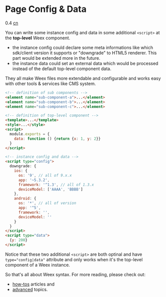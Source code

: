 # Page Config & Data
<span class="weex-version">0.4</span>
<a href="https://github.com/weexteam/article/issues/9"  class="weex-translate">cn</a>

You can write some instance config and data in some additional `<script>` at the **top-level** Weex component.

* the instance config could declare some meta informations like which sdk/client version it supports or "downgrade" to HTML5 renderer. This part would be extended more in the future.
* the instance data could set an external data which would be processed instead of the default top-level component data.

They all make Weex files more extendable and configurable and works easy with other tools & services like CMS system.

```html
<!-- definition of sub components -->
<element name="sub-component-a">...</element>
<element name="sub-component-b">...</element>
<element name="sub-component-c">...</element>

<!-- definition of top-level component -->
<template>...</template>
<style>...</style>
<script>
  module.exports = {
    data: function () {return {x: 1, y: 2}}
  }
</script>

<!-- instance config and data -->
<script type="config">
  downgrade: {
    ios: {
      os: '9', // all of 9.x.x
      app: '~5.3.2',
      framework: '^1.3', // all of 1.3.x
      deviceModel: ['AAAA', 'BBBB']
    },
    android: {
      os: '*', // all of version
      app: '^5',
      framework: '',
      deviceModel: ''
    }
  }
</script>
<script type="data">
  {y: 200}
</script>
```

Notice that these two additional `<script>` are both optinal and have `type="config|data"` attribute and only works when it's the top-level component of a Weex instance.

So that's all about Weex syntax. For more reading, please check out:

* [how-tos](../how-to/main.md) articles and
* [advanced](../advanced/main.md) topics.
